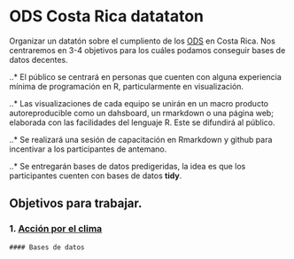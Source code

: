# ODS Costa Rica datataton
Organizar un datatón sobre el cumpliento de los [ODS](https://www.un.org/sustainabledevelopment/es/) en Costa Rica. Nos centraremos en 3-4 objetivos para los cuáles podamos conseguir bases de datos decentes. 

..* El público se centrará en personas que cuenten con alguna experiencia mínima de programación en R, particularmente en visualización.

..* Las visualizaciones de cada equipo se unirán en un macro producto autoreproducible como un dahsboard, un rmarkdown o una página web; elaborada con las facilidades del lenguaje R. Este se difundirá al público.

..* Se realizará una sesión de capacitación en Rmarkdown y github para incentivar a los participantes de antemano.

..* Se entregarán bases de datos predigeridas, la idea es que los participantes cuenten con bases de datos **tidy**.


## Objetivos para trabajar.

### 1. [Acción por el clima](https://www.un.org/sustainabledevelopment/es/climate-change-2/)
    
    #### Bases de datos

